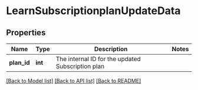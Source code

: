 # LearnSubscriptionplanUpdateData

## Properties
Name | Type | Description | Notes
------------ | ------------- | ------------- | -------------
**plan_id** | **int** | The internal ID for the updated Subscription plan | 

[[Back to Model list]](../README.md#documentation-for-models) [[Back to API list]](../README.md#documentation-for-api-endpoints) [[Back to README]](../README.md)


